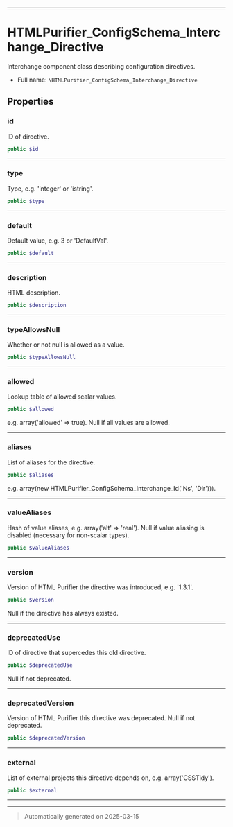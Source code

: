 ***

# HTMLPurifier_ConfigSchema_Interchange_Directive

Interchange component class describing configuration directives.



* Full name: `\HTMLPurifier_ConfigSchema_Interchange_Directive`



## Properties


### id

ID of directive.

```php
public $id
```






***

### type

Type, e.g. 'integer' or 'istring'.

```php
public $type
```






***

### default

Default value, e.g. 3 or 'DefaultVal'.

```php
public $default
```






***

### description

HTML description.

```php
public $description
```






***

### typeAllowsNull

Whether or not null is allowed as a value.

```php
public $typeAllowsNull
```






***

### allowed

Lookup table of allowed scalar values.

```php
public $allowed
```

e.g. array('allowed' => true).
Null if all values are allowed.




***

### aliases

List of aliases for the directive.

```php
public $aliases
```

e.g. array(new HTMLPurifier_ConfigSchema_Interchange_Id('Ns', 'Dir'))).




***

### valueAliases

Hash of value aliases, e.g. array('alt' => 'real'). Null if value
aliasing is disabled (necessary for non-scalar types).

```php
public $valueAliases
```






***

### version

Version of HTML Purifier the directive was introduced, e.g. '1.3.1'.

```php
public $version
```

Null if the directive has always existed.




***

### deprecatedUse

ID of directive that supercedes this old directive.

```php
public $deprecatedUse
```

Null if not deprecated.




***

### deprecatedVersion

Version of HTML Purifier this directive was deprecated. Null if not
deprecated.

```php
public $deprecatedVersion
```






***

### external

List of external projects this directive depends on, e.g. array('CSSTidy').

```php
public $external
```






***



***
> Automatically generated on 2025-03-15
